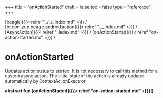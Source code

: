 +++
title = "onActionStarted"
draft = false
toc = false
type = "reference"
+++

[beagle]({{< relref "../../_index.md" >}}) / [br.com.zup.beagle.android.action]({{< relref "../_index.md" >}}) / [AsyncAction]({{< relref "_index.md" >}}) / [onActionStarted]({{< relref "on-action-started.md" >}}) / 



# onActionStarted  


Updates action status to started. It is not necessary to call this method for a custom async action. The initial state of the action is already updated automatically by ContextActionExecutor

  
  
<b><b>abstract fun [onActionStarted]({{< relref "on-action-started.md" >}})()</b></b>  



